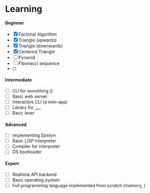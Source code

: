 # Learning

#### Beginner

- [x] Factorial Algorithm
- [x] Triangle (upwards)
- [x] Triangle (downwards)
- [x] Centered Triangle
- [ ] Pyramid
- [ ] Fibonacci sequence
- [ ] 

#### Intermediate

- [ ] CLI for something ()
- [ ] Basic web server
- [ ] Interactive CLI (a mini-app)
- [ ] Library for ___
- [ ] Basic lexer

#### Advanced

- [ ] Implementing Epsilon
- [ ] Basic LISP interpreter
- [ ] Compiler for interpreter
- [ ] OS bootloader

#### Expert

- [ ] Realtime API backend
- [ ] Basic operating system
- [ ] Full programming language implemented from scratch (memory, )